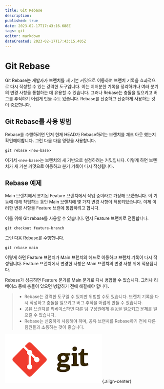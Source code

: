 ```yaml
---
title: Git Rebase
description: 
published: true
date: 2023-02-17T17:43:16.688Z
tags: git
editor: markdown
dateCreated: 2023-02-17T17:43:15.405Z
---
```


# Git Rebase

Git Rebase는 개발자가 브랜치를 새 기본 커밋으로 이동하여 브랜치 기록을 효과적으로 다시 작성할 수 있는 강력한 도구입니다. 이는 지저분한 기록을 정리하거나 여러 분기의 변경 사항을 통합하는 데 유용할 수 있습니다. 그러나 Rebase는 충돌을 일으키고 버그를 추적하기 어렵게 만들 수도 있습니다. Rebase를 신중하고 신중하게 사용하는 것이 중요합니다.

## Git Rebase를 사용 방법

Rebase를 수행하려면 먼저 현재 HEAD가 Rebase하려는 브랜치를 체크 아웃 했는지 확인해야합니다. 그런 다음 다음 명령을 사용합니다.

```
git rebase <new-base>
```

여기서 `<new-base>`는 브랜치의 새 기반으로 설정하려는 커밋입니다. 이렇게 하면 브랜치가 새 기본 커밋으로 이동하고 분기 기록이 다시 작성됩니다.

## Rebase 예제

Main 브랜치에서 분기된 Feature 브랜치에서 작업 중이라고 가정해 보겠습니다. 이 기능에 대해 작업하는 동안 Main 브랜치에 몇 가지 변경 사항이 적용되었습니다. 이제 이러한 변경 사항을 Feature 브랜에 통합하려고 합니다.

이를 위해 Git rebase를 사용할 수 있습니다. 먼저 Feature 브랜치로 전환합니다.

```
git checkout feature-branch
```

그런 다음 Rebase를 수행합니다.

```
git rebase main
```

이렇게 하면 Feature 브랜치가 Main 브랜치의 헤드로 이동하고 브랜치 기록이 다시 작성됩니다. Feature 브랜치에서 변경한 사항은 Main 브랜치의 변경 사항 위에 적용됩니다.

Rebase가 성공하면 Feature 분기를 Main 분기로 다시 병합할 수 있습니다. 그러나 리베이스 중에 충돌이 있으면 병합하기 전에 해결해야 합니다.

> - Rebase는 강력한 도구일 수 있지만 위험할 수도 있습니다. 브랜치 기록을 다시 작성하고 충돌을 일으키고 버그 추적을 어렵게 만들 수 있습니다.
> - 공유 브랜치를 리베이스하면 다른 팀 구성원에게 혼동을 일으키고 문제를 일으킬 수 있습니다.
> - Rebase는 신중하게 사용해야 하며, 공유 브랜치를 Rebase하기 전에 다른 팀원들과 소통하는 것이 좋습니다.

![git-logo.png](/git-logo.png){.align-center}